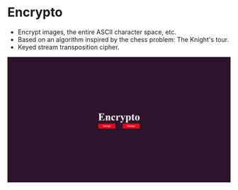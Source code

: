 # Encrypto

- Encrypt images, the entire ASCII character space, etc.
- Based on an algorithm inspired by the chess problem: The Knight's tour.
- Keyed stream transposition cipher.

!["Encrypto"](/client/src/images/png/Home.png)
